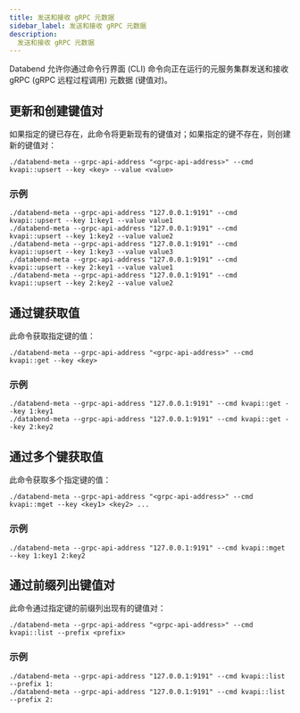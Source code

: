 ```yaml
---
title: 发送和接收 gRPC 元数据
sidebar_label: 发送和接收 gRPC 元数据
description:
  发送和接收 gRPC 元数据
---
```


Databend 允许你通过命令行界面 (CLI) 命令向正在运行的元服务集群发送和接收 gRPC (gRPC 远程过程调用) 元数据 (键值对)。

## 更新和创建键值对

如果指定的键已存在，此命令将更新现有的键值对；如果指定的键不存在，则创建新的键值对：

```shell
./databend-meta --grpc-api-address "<grpc-api-address>" --cmd kvapi::upsert --key <key> --value <value>
```

### 示例

```shell
./databend-meta --grpc-api-address "127.0.0.1:9191" --cmd kvapi::upsert --key 1:key1 --value value1
./databend-meta --grpc-api-address "127.0.0.1:9191" --cmd kvapi::upsert --key 1:key2 --value value2
./databend-meta --grpc-api-address "127.0.0.1:9191" --cmd kvapi::upsert --key 1:key3 --value value3
./databend-meta --grpc-api-address "127.0.0.1:9191" --cmd kvapi::upsert --key 2:key1 --value value1
./databend-meta --grpc-api-address "127.0.0.1:9191" --cmd kvapi::upsert --key 2:key2 --value value2
```

## 通过键获取值

此命令获取指定键的值：

```shell
./databend-meta --grpc-api-address "<grpc-api-address>" --cmd kvapi::get --key <key>
```

### 示例

```shell
./databend-meta --grpc-api-address "127.0.0.1:9191" --cmd kvapi::get --key 1:key1
./databend-meta --grpc-api-address "127.0.0.1:9191" --cmd kvapi::get --key 2:key2
```

## 通过多个键获取值

此命令获取多个指定键的值：

```shell
./databend-meta --grpc-api-address "<grpc-api-address>" --cmd kvapi::mget --key <key1> <key2> ...
```

### 示例

```shell
./databend-meta --grpc-api-address "127.0.0.1:9191" --cmd kvapi::mget --key 1:key1 2:key2
```

## 通过前缀列出键值对

此命令通过指定键的前缀列出现有的键值对：

```shell
./databend-meta --grpc-api-address "<grpc-api-address>" --cmd kvapi::list --prefix <prefix>
```

### 示例

```shell
./databend-meta --grpc-api-address "127.0.0.1:9191" --cmd kvapi::list --prefix 1:
./databend-meta --grpc-api-address "127.0.0.1:9191" --cmd kvapi::list --prefix 2:
```